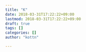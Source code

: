 ```yaml
---
title: "K"
date: 2018-03-31T17:22:22+09:00
lastmod: 2018-03-31T17:22:22+09:00
draft: true
tags: []
categories: []
author: "kottn"

---
```


